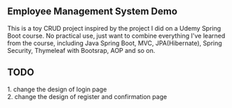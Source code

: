 <h2>Employee Management System Demo</h2>
This is a toy CRUD project inspired by the project I did on a Udemy Spring Boot course. No practical use, just want to combine everything I've learned from the course, including Java Spring Boot, MVC, JPA(Hibernate), Spring Security, Thymeleaf with Bootsrap, AOP and so on.

<h2>TODO</h2>
1. change the design of login page<br>
2. change the design of register and confirmation page<br>
